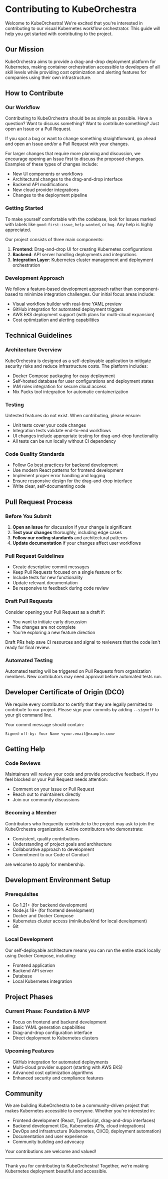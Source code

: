 # Contributing to KubeOrchestra

Welcome to KubeOrchestra! We're excited that you're interested in contributing to our visual Kubernetes workflow orchestrator. This guide will help you get started with contributing to the project.

## Our Mission

KubeOrchestra aims to provide a drag-and-drop deployment platform for Kubernetes, making container orchestration accessible to developers of all skill levels while providing cost optimization and alerting features for companies using their own infrastructure.

## How to Contribute

### Our Workflow

Contributing to KubeOrchestra should be as simple as possible. Have a question? Want to discuss something? Want to contribute something? Just open an Issue or a Pull Request.

If you spot a bug or want to change something straightforward, go ahead and open an Issue and/or a Pull Request with your changes.

For larger changes that require more planning and discussion, we encourage opening an Issue first to discuss the proposed changes. Examples of these types of changes include:
- New UI components or workflows
- Architectural changes to the drag-and-drop interface
- Backend API modifications
- New cloud provider integrations
- Changes to the deployment pipeline

### Getting Started

To make yourself comfortable with the codebase, look for Issues marked with labels like `good-first-issue`, `help-wanted`, or `bug`. Any help is highly appreciated.

Our project consists of three main components:
1. **Frontend**: Drag-and-drop UI for creating Kubernetes configurations
2. **Backend**: API server handling deployments and integrations
3. **Integration Layer**: Kubernetes cluster management and deployment orchestration

### Development Approach

We follow a feature-based development approach rather than component-based to minimize integration challenges. Our initial focus areas include:
- Visual workflow builder with real-time YAML preview
- GitHub integration for automated deployment triggers
- AWS EKS deployment support (with plans for multi-cloud expansion)
- Cost optimization and alerting capabilities

## Technical Guidelines

### Architecture Overview

KubeOrchestra is designed as a self-deployable application to mitigate security risks and reduce infrastructure costs. The platform includes:
- Docker Compose packaging for easy deployment
- Self-hosted database for user configurations and deployment states
- IAM roles integration for secure cloud access
- Nix Packs tool integration for automatic containerization

### Testing

Untested features do not exist. When contributing, please ensure:
- Unit tests cover your code changes
- Integration tests validate end-to-end workflows
- UI changes include appropriate testing for drag-and-drop functionality
- All tests can be run locally without CI dependency

### Code Quality Standards

- Follow Go best practices for backend development
- Use modern React patterns for frontend development
- Implement proper error handling and logging
- Ensure responsive design for the drag-and-drop interface
- Write clear, self-documenting code

## Pull Request Process

### Before You Submit

1. **Open an Issue** for discussion if your change is significant
2. **Test your changes** thoroughly, including edge cases
3. **Follow our coding standards** and architectural patterns
4. **Update documentation** if your changes affect user workflows

### Pull Request Guidelines

- Create descriptive commit messages
- Keep Pull Requests focused on a single feature or fix
- Include tests for new functionality
- Update relevant documentation
- Be responsive to feedback during code review

### Draft Pull Requests

Consider opening your Pull Request as a draft if:
- You want to initiate early discussion
- The changes are not complete
- You're exploring a new feature direction

Draft PRs help save CI resources and signal to reviewers that the code isn't ready for final review.

### Automated Testing

Automated testing will be triggered on Pull Requests from organization members. New contributors may need approval before automated tests run.

## Developer Certificate of Origin (DCO)

We require every contributor to certify that they are legally permitted to contribute to our project. Please sign your commits by adding `--signoff` to your git command line.

Your commit message should contain:
```
Signed-off-by: Your Name <your.email@example.com>
```

## Getting Help

### Code Reviews

Maintainers will review your code and provide productive feedback. If you feel blocked or your Pull Request needs attention:
- Comment on your Issue or Pull Request
- Reach out to maintainers directly
- Join our community discussions

### Becoming a Member

Contributors who frequently contribute to the project may ask to join the KubeOrchestra organization. Active contributors who demonstrate:
- Consistent, quality contributions
- Understanding of project goals and architecture  
- Collaborative approach to development
- Commitment to our Code of Conduct

are welcome to apply for membership.

## Development Environment Setup

### Prerequisites
- Go 1.21+ (for backend development)
- Node.js 18+ (for frontend development)
- Docker and Docker Compose
- Kubernetes cluster access (minikube/kind for local development)
- Git

### Local Development
Our self-deployable architecture means you can run the entire stack locally using Docker Compose, including:
- Frontend application
- Backend API server
- Database
- Local Kubernetes integration

## Project Phases

### Current Phase: Foundation & MVP
- Focus on frontend and backend development
- Basic YAML generation capabilities
- Drag-and-drop configuration interface
- Direct deployment to Kubernetes clusters

### Upcoming Features
- GitHub integration for automated deployments
- Multi-cloud provider support (starting with AWS EKS)
- Advanced cost optimization algorithms
- Enhanced security and compliance features

## Community

We are building KubeOrchestra to be a community-driven project that makes Kubernetes accessible to everyone. Whether you're interested in:
- Frontend development (React, TypeScript, drag-and-drop interfaces)
- Backend development (Go, Kubernetes APIs, cloud integrations)
- DevOps and infrastructure (Kubernetes, CI/CD, deployment automation)
- Documentation and user experience
- Community building and advocacy

Your contributions are welcome and valued!

---

Thank you for contributing to KubeOrchestra! Together, we're making Kubernetes deployment beautiful and accessible.